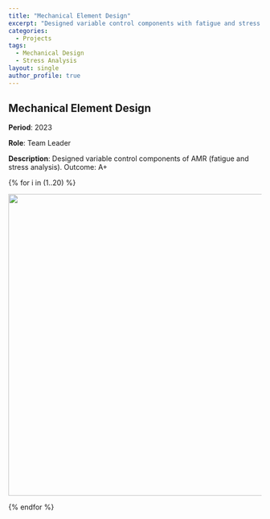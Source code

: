 ```yaml
---
title: "Mechanical Element Design"
excerpt: "Designed variable control components with fatigue and stress analysis. Achieved an A+ grade."
categories:
  - Projects
tags:
  - Mechanical Design
  - Stress Analysis
layout: single
author_profile: true
---
```


## Mechanical Element Design

**Period**: 2023

**Role**: Team Leader

**Description**: Designed variable control components of AMR (fatigue and stress analysis). Outcome: A+

{% for i in (1..20) %}
<p align="center"><img src="/assets/images/mechel/slide{{i}}.png" width="600"></p>
{% endfor %}
